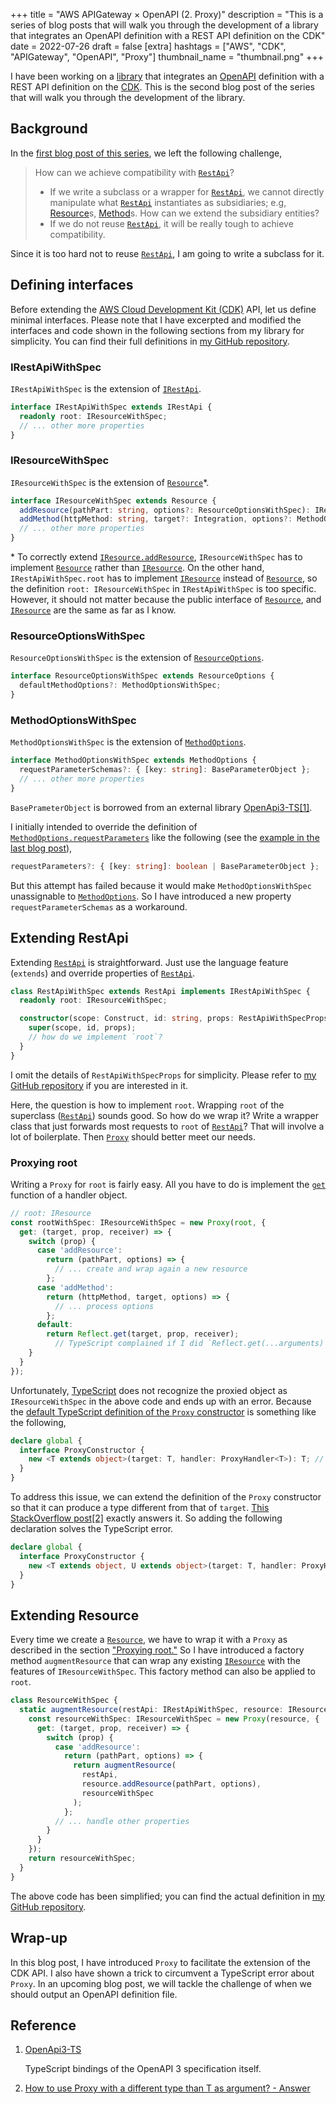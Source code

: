 +++
title = "AWS APIGateway × OpenAPI (2. Proxy)"
description = "This is a series of blog posts that will walk you through the development of a library that integrates an OpenAPI definition with a REST API definition on the CDK"
date = 2022-07-26
draft = false
[extra]
hashtags = ["AWS", "CDK", "APIGateway", "OpenAPI", "Proxy"]
thumbnail_name = "thumbnail.png"
+++

I have been working on a [library](https://github.com/codemonger-io/cdk-rest-api-with-spec) that integrates an [OpenAPI](https://www.openapis.org) definition with a REST API definition on the [CDK](https://docs.aws.amazon.com/cdk/v2/guide/home.html).
This is the second blog post of the series that will walk you through the development of the library.

<!-- more -->

## Background

In the [first blog post of this series](../0006-open-api-and-cdk/), we left the following challenge,

> How can we achieve compatibility with [`RestApi`](https://docs.aws.amazon.com/cdk/api/v2/docs/aws-cdk-lib.aws_apigateway.RestApi.html)?
> - If we write a subclass or a wrapper for [`RestApi`](https://docs.aws.amazon.com/cdk/api/v2/docs/aws-cdk-lib.aws_apigateway.RestApi.html), we cannot directly manipulate what [`RestApi`](https://docs.aws.amazon.com/cdk/api/v2/docs/aws-cdk-lib.aws_apigateway.RestApi.html) instantiates as subsidiaries; e.g, [Resource](https://docs.aws.amazon.com/cdk/api/v2/docs/aws-cdk-lib.aws_apigateway.Resource.html)s, [Method](https://docs.aws.amazon.com/cdk/api/v2/docs/aws-cdk-lib.aws_apigateway.Method.html)s.
>   How can we extend the subsidiary entities?
> - If we do not reuse [`RestApi`](https://docs.aws.amazon.com/cdk/api/v2/docs/aws-cdk-lib.aws_apigateway.RestApi.html), it will be really tough to achieve compatibility.

Since it is too hard not to reuse [`RestApi`](https://docs.aws.amazon.com/cdk/api/v2/docs/aws-cdk-lib.aws_apigateway.RestApi.html), I am going to write a subclass for it.

## Defining interfaces

Before extending the [AWS Cloud Development Kit (CDK)](https://docs.aws.amazon.com/cdk/v2/guide/home.html) API, let us define minimal interfaces.
Please note that I have excerpted and modified the interfaces and code shown in the following sections from my library for simplicity.
You can find their full definitions in [my GitHub repository](https://github.com/codemonger-io/cdk-rest-api-with-spec).

### IRestApiWithSpec

`IRestApiWithSpec` is the extension of [`IRestApi`](https://docs.aws.amazon.com/cdk/api/v2/docs/aws-cdk-lib.aws_apigateway.IRestApi.html).

```ts
interface IRestApiWithSpec extends IRestApi {
  readonly root: IResourceWithSpec;
  // ... other more properties
}
```

### IResourceWithSpec

`IResourceWithSpec` is the extension of [`Resource`](https://docs.aws.amazon.com/cdk/api/v2/docs/aws-cdk-lib.aws_apigateway.IResource.html)\*.

```ts
interface IResourceWithSpec extends Resource {
  addResource(pathPart: string, options?: ResourceOptionsWithSpec): IResourceWithSpec;
  addMethod(httpMethod: string, target?: Integration, options?: MethodOptionsWithSpec): Method;
  // ... other more properties
}
```

\* To correctly extend [`IResource.addResource`](https://docs.aws.amazon.com/cdk/api/v2/docs/aws-cdk-lib.aws_apigateway.IResource.html#addwbrresourcepathpart-options), `IResourceWithSpec` has to implement [`Resource`](https://docs.aws.amazon.com/cdk/api/v2/docs/aws-cdk-lib.aws_apigateway.Resource.html) rather than [`IResource`](https://docs.aws.amazon.com/cdk/api/v2/docs/aws-cdk-lib.aws_apigateway.IResource.html).
On the other hand, `IRestApiWithSpec.root` has to implement [`IResource`](https://docs.aws.amazon.com/cdk/api/v2/docs/aws-cdk-lib.aws_apigateway.IResource.html) instead of [`Resource`](https://docs.aws.amazon.com/cdk/api/v2/docs/aws-cdk-lib.aws_apigateway.Resource.html), so the definition `root: IResourceWithSpec` in `IRestApiWithSpec` is too specific.
However, it should not matter because the public interface of [`Resource`](https://docs.aws.amazon.com/cdk/api/v2/docs/aws-cdk-lib.aws_apigateway.Resource.html), and [`IResource`](https://docs.aws.amazon.com/cdk/api/v2/docs/aws-cdk-lib.aws_apigateway.IResource.html) are the same as far as I know.

### ResourceOptionsWithSpec

`ResourceOptionsWithSpec` is the extension of [`ResourceOptions`](https://docs.aws.amazon.com/cdk/api/v2/docs/aws-cdk-lib.aws_apigateway.ResourceOptions.html).

```ts
interface ResourceOptionsWithSpec extends ResourceOptions {
  defaultMethodOptions?: MethodOptionsWithSpec;
}
```

### MethodOptionsWithSpec

`MethodOptionsWithSpec` is the extension of [`MethodOptions`](https://docs.aws.amazon.com/cdk/api/v2/docs/aws-cdk-lib.aws_apigateway.MethodOptions.html).

```ts
interface MethodOptionsWithSpec extends MethodOptions {
  requestParameterSchemas?: { [key: string]: BaseParameterObject };
  // ... other more properties
}
```

`BasePrameterObject` is borrowed from an external library [OpenApi3-TS](https://github.com/metadevpro/openapi3-ts)[\[1\]](#Reference).

I initially intended to override the definition of [`MethodOptions.requestParameters`](https://docs.aws.amazon.com/cdk/api/v2/docs/aws-cdk-lib.aws_apigateway.MethodOptions.html#requestparameters) like the following (see the [example in the last blog post](../0006-open-api-and-cdk/#OpenAPI_and_REST_API_side_by_side)),

```ts
requestParameters?: { [key: string]: boolean | BaseParameterObject };
```

But this attempt has failed because it would make `MethodOptionsWithSpec` unassignable to [`MethodOptions`](https://docs.aws.amazon.com/cdk/api/v2/docs/aws-cdk-lib.aws_apigateway.MethodOptions.html).
So I have introduced a new property `requestParameterSchemas` as a workaround.

## Extending RestApi

Extending [`RestApi`](https://docs.aws.amazon.com/cdk/api/v2/docs/aws-cdk-lib.aws_apigateway.RestApi.html) is straightforward.
Just use the language feature (`extends`) and override properties of [`RestApi`](https://docs.aws.amazon.com/cdk/api/v2/docs/aws-cdk-lib.aws_apigateway.RestApi.html).

```ts
class RestApiWithSpec extends RestApi implements IRestApiWithSpec {
  readonly root: IResourceWithSpec;

  constructor(scope: Construct, id: string, props: RestApiWithSpecProps) {
    super(scope, id, props);
    // how do we implement `root`?
  }
}
```

I omit the details of `RestApiWithSpecProps` for simplicity.
Please refer to [my GitHub repository](https://github.com/codemonger-io/cdk-rest-api-with-spec) if you are interested in it.

Here, the question is how to implement `root`.
Wrapping `root` of the superclass ([`RestApi`](https://docs.aws.amazon.com/cdk/api/v2/docs/aws-cdk-lib.aws_apigateway.RestApi.html)) sounds good.
So how do we wrap it?
Write a wrapper class that just forwards most requests to `root` of [`RestApi`](https://docs.aws.amazon.com/cdk/api/v2/docs/aws-cdk-lib.aws_apigateway.RestApi.html)?
That will involve a lot of boilerplate.
Then [`Proxy`](https://developer.mozilla.org/en-US/docs/Web/JavaScript/Reference/Global_Objects/Proxy) should better meet our needs.

### Proxying root

Writing a `Proxy` for `root` is fairly easy.
All you have to do is implement the [`get`](https://devdocs.io/javascript/global_objects/proxy/proxy/get) function of a handler object.

```ts
// root: IResource
const rootWithSpec: IResourceWithSpec = new Proxy(root, {
  get: (target, prop, receiver) => {
    switch (prop) {
      case 'addResource':
        return (pathPart, options) => {
          // ... create and wrap again a new resource
        };
      case 'addMethod':
        return (httpMethod, target, options) => {
          // ... process options
        };
      default:
        return Reflect.get(target, prop, receiver);
          // TypeScript complained if I did `Reflect.get(...arguments)`
    }
  }
});
```

Unfortunately, [TypeScript](https://www.typescriptlang.org) does not recognize the proxied object as `IResourceWithSpec` in the above code and ends up with an error.
Because the [default TypeScript definition of the `Proxy` constructor](https://microsoft.github.io/PowerBI-JavaScript/interfaces/_node_modules_typedoc_node_modules_typescript_lib_lib_es2015_proxy_d_.proxyconstructor.html#constructor) is something like the following,

```ts
declare global {
  interface ProxyConstructor {
    new <T extends object>(target: T, handler: ProxyHandler<T>): T; // Proxy of T is still T
  }
}
```

To address this issue, we can extend the definition of the `Proxy` constructor so that it can produce a type different from that of `target`.
[This StackOverflow post](https://stackoverflow.com/a/50603826)[\[2\]](#Reference) exactly answers it.
So adding the following declaration solves the TypeScript error.

```ts
declare global {
  interface ProxyConstructor {
    new <T extends object, U extends object>(target: T, handler: ProxyHandler<T>): U; // Proxy of T may be U
  }
}
```

## Extending Resource

Every time we create a [`Resource`](https://docs.aws.amazon.com/cdk/api/v2/docs/aws-cdk-lib.aws_apigateway.Resource.html), we have to wrap it with a `Proxy` as described in the section ["Proxying root."](#Proxying_root)
So I have introduced a factory method `augmentResource` that can wrap any existing [`IResource`](https://docs.aws.amazon.com/cdk/api/v2/docs/aws-cdk-lib.aws_apigateway.IResource.html) with the features of `IResourceWithSpec`.
This factory method can also be applied to `root`.

```ts
class ResourceWithSpec {
  static augmentResource(restApi: IRestApiWithSpec, resource: IResource, parent?: IResourceWithSpec): IResourceWithSpec {
    const resourceWithSpec: IResourceWithSpec = new Proxy(resource, {
      get: (target, prop, receiver) => {
        switch (prop) {
          case 'addResource':
            return (pathPart, options) => {
              return augmentResource(
                restApi,
                resource.addResource(pathPart, options),
                resourceWithSpec
              );
            };
          // ... handle other properties
        }
      }
    });
    return resourceWithSpec;
  }
}
```

The above code has been simplified; you can find the actual definition in [my GitHub repository](https://github.com/codemonger-io/cdk-rest-api-with-spec).

## Wrap-up

In this blog post, I have introduced `Proxy` to facilitate the extension of the CDK API.
I also have shown a trick to circumvent a TypeScript error about `Proxy`.
In an upcoming blog post, we will tackle the challenge of when we should output an OpenAPI definition file.

## Reference

1. [OpenApi3-TS](https://github.com/metadevpro/openapi3-ts)

   TypeScript bindings of the OpenAPI 3 specification itself.
2. [How to use Proxy<T> with a different type than T as argument? - Answer](https://stackoverflow.com/questions/50602903/how-to-use-proxyt-with-a-different-type-than-t-as-argument/50603826#50603826)
